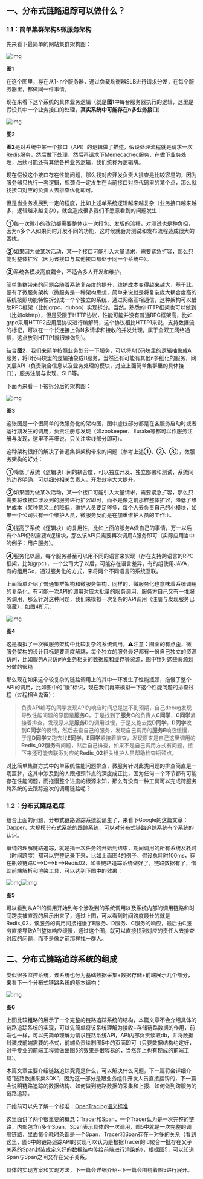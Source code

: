 ## **一、分布式链路追踪可以做什么？**

### **1.1：简单集群架构&微服务架构** 

先来看下最简单的网站集群架构图：

![img](%E9%93%BE%E8%B7%AF%E8%BF%BD%E8%B8%AA%E8%AF%A6%E8%A7%A3.assets/1569484-20190412142055885-745523786.png)

**图1**

在这个图里，存在从1~n个服务器，通过负载均衡器SLB进行请求分发，在每个服务器里，都做同一件事情。

现在来看下这个系统的具体业务逻辑（就是**图1**中每台服务器执行的逻辑，这里是假设其中一个业务接口的处理，**真实系统中可能存在n多业务接口**）：

![img](%E9%93%BE%E8%B7%AF%E8%BF%BD%E8%B8%AA%E8%AF%A6%E8%A7%A3.assets/1569484-20190412185050099-1372940115.png)

**图2**

**图2**是对系统中某一个接口（API）的逻辑做了描述，假设处理流程就是请求一次Redis服务，然后做下处理，然后再请求下Memecached服务，在做下业务处理，后续可能还有其他各种业务逻辑，我们统称为逻辑块。

现在假设这个接口存在性能问题，那么找对应开发负责人排查是比较容易的，因为服务器只执行一套逻辑，瓶颈点一定发生在当前接口对应代码里的某个点，那么就找接口对应的负责人去排查优化即可。

但是当业务发展到一定的程度，比如上述单系统逻辑越来越复杂（业务接口越来越多，逻辑越来越复杂），就会造成很多我们不愿意看到的问题发生：

**①**每一次微小的改动都需要整体走一次打包、发版的流程，对测试也是种负担，因为n多个人如果同时开发不同的功能，这时候就会对测试和发布流程造成很大的困扰。

**②**如果因为做某次活动，某一个接口可能引入大量请求，需要紧急扩容，那么只能对整体扩容（因为该接口与其他接口都处于同一个系统中）。

**③**系统各模块高度耦合，不适合多人开发和维护。

 

简单集群带来的问题会随着系统复杂度的提升，维护成本变得越来越大，基于此，便有了微服务架构（微服务是一种架构思想，简单来说就是将复杂庞大耦合度高的系统按照功能特性拆分成一个个独立的系统，通过网络互相通信，这种架构可以借助RPC框架（比如grpc、dubbo）实现拆分。当然，熟悉的HTTP框架也可以做到（比如okhttp），但是受限于HTTP协议，性能可能并没有普通RPC框架高，比如grpc采用HTTP2应用层协议进行编解码，这个协议相比HTTP1来说，支持数据流的标记，可以在一个长连接上做N多请求和接收的并发处理，属于全双工网络通信，这点放到HTTP1就很难做到）。

结合**图2**，我们来简单按照业务划分一下服务，可以将A代码块里的逻辑抽象成A服务，将B代码块里的逻辑抽象成B服务，当然还有可能有其他n多细化的服务，网关层API（负责聚合信息以及业务处理的模块，对应上面简单集群里的具体接口），服务注册与发现、SLB等。

下面再来看一下被拆分后的架构图：

![img](%E9%93%BE%E8%B7%AF%E8%BF%BD%E8%B8%AA%E8%AF%A6%E8%A7%A3.assets/1569484-20190412173317512-1546948580.png)

**图3**

这张图是一个很简单的微服务化的架构图，图中虚线部分都是在各服务启动时或者运行期发生的调用，负责注册与发现（如zookeeper、Eurake等都可以作服务注册与发现，这里不再细说，只关注实线部分即可）。

这种架构很好的解决了普通集群架构带来的问题（参考上述**①、②、③**），微服务架构的好处：

**①**降低了系统（逻辑块）间的耦合度，可以独立开发、独立部署和测试，系统间的边界明确，可以细分相关负责人，开发效率大大提升。

**②**如果因为做某次活动，某一个接口可能引入大量请求，需要紧急扩容，那么只需要将该接口涉及到的服务进行扩容即可，而不是像之前那样整体扩容，降低了维护成本（某种意义上的降低，维护人员要足够多，每个人去负责自己的小模块，如果一个公司只有一个维护人员，微服务反而是在加重维护人员的工作:）。

**③**提高了系统（逻辑块）的复用性，比如上面的服务A做自己的事情，万一以后有个API仍然需要A逻辑块，那么该API只需要再次调用A服务即可（实际应用当中的例子：用户服务）。

**④**服务化以后，每个服务甚至可以用不同的语言来实现（存在支持跨语言的RPC框架，比如grpc），一个公司大了以后，可能存在语言差异，有的组使用JAVA，有的组用Go，通过服务化的方式，来将两个不同语言的系统互联。

上面简单介绍了普通集群架构和微服务架构，同样的，微服务化也意味着系统调用的复杂化，有可能一次API的调用对应大批量的服务调用，服务方自己又有一堆服务调用，那么针对这种问题，我们来模拟一次复杂的API调用（注册与发现服务已隐藏），如图4所示:

![img](%E9%93%BE%E8%B7%AF%E8%BF%BD%E8%B8%AA%E8%AF%A6%E8%A7%A3.assets/1569484-20190413114244894-466276692.png)

**图4**

这是模拟了一次微服务架构中比较复杂的系统调用。⚠️注意：图画的有点歪，微服务架构的设计目标是要高度解耦，每个独立的服务最好都有一份自己独立的资源访问，比如服务A只访问A业务相关的数据库和缓存等资源，图中针对这些资源划分做的很糙

那么现在如果这个较复杂的链路调用上的其中一环发生了性能瓶颈，拖慢了整个API的调用，比如图中的“慢”标识，现在我们再来模拟一下这个性能问题的排查过程（过程相当鬼畜）：

> 负责API编写的同学发现API的响应时间总是达不到预期，自己debug发现导致性能问题的原因是**服务C**，于是找到了**服务C**的负责人**C同学**，**C同学**紧接着排查，发现原来是**服务D**的调用过慢，于是又跑去找**D同学**，**D同学**收到**C同学**的反馈，然后去查自己的服务，发现自己调用的**服务E**响应缓慢，于是**D同学**又跑去找**E同学**，**E同学**紧接着排查，发现原来是自己这里调用的**Redis_02服务**有问题，然后自己排查，如果不是自己调用方式有问题，接下来还可能去联系对应的**Redis_02**相关维护人员帮助检查瓶颈点。

对比简单集群方式中的单系统性能问题排查，微服务针对此类问题的排查简直是一场噩梦，这其中涉及到的人跟瓶颈节点的深度成正比，因为任何一个环节都有可能存在性能问题，而拖慢整个进度的根源未知，那么有没有一种工具可以完成跨服务跨系统的去跟踪这次的调用链路呢？

### 1.2：分布式链路追踪

结合上面的问题，分布式链路追踪系统就诞生了，来看下Google的这篇文章：[Dapper，大规模分布式系统的跟踪系统](http://bigbully.github.io/Dapper-translation/)，可以对分布式链路追踪系统有个系统的认识。

单纯的理解链路追踪，就是指一次任务的开始到结束，期间调用的所有系统及耗时（时间跨度）都可以完整记录下来，比如上面图4的例子，假设总耗时100ms，存在瓶颈链路C-->D-->E-->Redis02，如果链路追踪系统做好了，链路数据有了，借助前端解析和渲染工具，可以达到下图中的效果：

 ![img](https://img2018.cnblogs.com/blog/1569484/201904/1569484-20190414200629254-1120193163.png)![img](%E9%93%BE%E8%B7%AF%E8%BF%BD%E8%B8%AA%E8%AF%A6%E8%A7%A3.assets/1569484-20190414200750593-370575235.png)

**图5**

可以看到从API的调用开始到每个涉及到的系统调用以及系统内部的调用链路和时间跨度被直观的展示出来了，通过上图，可以看到时间跨度最长的就是Redis_02，该服务的调用间接拖慢了E服务、D服务、C服务的响应，最后由C服务直接导致API整体响应缓慢，通过这个图，就可以直接找到对应的责任人去排查对应的问题，而不是像之前那样找一群人。

## 二、分布式链路追踪系统的组成

类似很多监控系统，该系统也分为基础数据采集+数据存储+前端展示几个部分，来看下一个分布式链路系统的基本结构：

![img](%E9%93%BE%E8%B7%AF%E8%BF%BD%E8%B8%AA%E8%AF%A6%E8%A7%A3.assets/1569484-20190414155801823-317987095.png)

**图6**

上图比较粗略的展示了一个完整的链路追踪系统的结构，本篇文章不会介绍具体的链路追踪系统的实现，可以先简单将该系统理解为接收+存储链路数据的作用，前端也一样，可以先简单理解为请求链路系统API，API内部负责读取db，并将数据封装成前端需要的格式，前端负责绘制图5中的页面即可（只要数据结构约定好，对于专业的前端工程师做出图5的效果是很容易的，当然网上也有现成的前端工具）。

本篇文章主要介绍链路追踪究竟是什么，可以解决什么问题，下一篇将会详细介绍“链路数据采集SDK”，因为这一部分是跟业务组件开发人员直接挂钩的，下一篇会说明链路追踪的数据结构、如何做到链路数据的采集和上报、如何做到跨服务的链路追踪。

开始前可以先了解一个标准：[OpenTracing语义标准](https://github.com/opentracing-contrib/opentracing-specification-zh/blob/master/specification.md)

这里面讲了两个很重要的概念：Tracer和Span，一个Tracer认为是一次完整的链路，内部包含n多个Span，Span表示具体的一次调用，图5中就是一次完整的调用链路，里面每个耗时条都是一个Span，Tracer和Span存在一对多的关系（看到这里，图6中的链路追踪API的实现可以认为是根据Tracer的id聚合一批存在父子关系的Span封装成定义好的数据结构传给前端进行渲染的），根据图5，可以知道Span与Span之间又存在父子关系。

具体的实现方案和实现方法，下一篇会详细介绍~下一篇会围绕着图5进行展开。